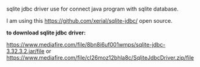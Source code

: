 sqlite jdbc driver use for connect java program with sqlite database.

I am using this https://github.com/xerial/sqlite-jdbc/ open source.


**to download sqlite jdbc driver:**

https://www.mediafire.com/file/8bn8i6uf001wmps/sqlite-jdbc-3.32.3.2.jar/file
or
https://www.mediafire.com/file/cl26moz12bhla8c/SqliteJdbcDriver.zip/file
